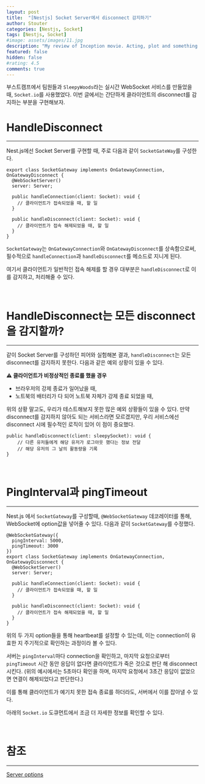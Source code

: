 ```yaml
---
layout: post
title:  "[Nestjs] Socket Server에서 disconnect 감지하기"
author: Stouter
categories: [Nestjs, Socket]
tags: [Nestjs, Socket]
#image: assets/images/11.jpg
description: "My review of Inception movie. Acting, plot and something else in this short description."
featured: false
hidden: false
#rating: 4.5
comments: true
---
```



부스트캠프에서 팀원들과 `SleepyWoods`라는 실시간 WebSocket 서비스를 만들었을 때, `Socket.io`를 사용했었다. 이번 글에서는 간단하게 클라이언트의 disconnect를 감지하는 부분을 구현해보자.

# HandleDisconnect

---

Nest.js에선 Socket Server를 구현할 때, 주로 다음과 같이 `SocketGateWay`를 구성한다.

```tsx
export class SocketGateway implements OnGatewayConnection, OnGatewayDisconnect {
  @WebSocketServer()
  server: Server;

  public handleConnection(client: Socket): void {
    // 클라이언트가 접속되었을 때, 할 일
  }

  public handleDisconnect(client: Socket): void {
    // 클라이언트가 접속 해제되었을 때, 할 일
  }
}
```

`SocketGateway`는 `OnGatewayConnection`와 `OnGatewayDisconnect`를 상속함으로써, 필수적으로 `handleConnection`과 `handleDisconnect`를 메소드로 지니게 된다.

여기서 클라이언트가 일반적인 접속 해제를 할 경우 대부분은 `handleDisconnect`로 이를 감지하고, 처리해줄 수 있다.

<br>

# HandleDisconnect는 모든 disconnect을 감지할까?

---

같이 Socket Server를 구성하던 피어와 실험해본 결과, `handleDisconnect`는 모든 disconnect를 감지하지 못한다. 다음과 같은 예외 상황이 있을 수 있다.

**⚠️ 클라이언트가 비정상적인 종료를 했을 경우**

- 브라우저의 강제 종료가 일어났을 때,
- 노트북의 배터리가 다 되어 노트북 자체가 강제 종료 되었을 때,

위의 상황 말고도, 우리가 테스트해보지 못한 많은 예외 상황들이 있을 수 있다. 만약 disconnect를 감지하지 않아도 되는 서비스라면 모르겠지만, 우리 서비스에선 disconnect 시에 필수적인 로직이 있어 이 점이 중요했다.

```tsx
public handleDisconnect(client: sleepySocket): void {
    // 다른 유저들에게 해당 유저가 로그아웃 했다는 정보 전달
    // 해당 유저의 그 날의 활동량을 기록
}
```

<br>

# PingInterval과 pingTimeout

---

Nest.js 에서 `SocketGateway`를 구성할때, `@WebSocketGateway` 데코레이터를 통해, WebSocket에 option값을 넣어줄 수 있다. 다음과 같이 `SocketGateway`를 수정했다.

```tsx
@WebSocketGateway({
  pingInterval: 5000,
  pingTimeout: 3000
})
export class SocketGateway implements OnGatewayConnection, OnGatewayDisconnect {
  @WebSocketServer()
  server: Server;

  public handleConnection(client: Socket): void {
    // 클라이언트가 접속되었을 때, 할 일
  }

  public handleDisconnect(client: Socket): void {
    // 클라이언트가 접속 해제되었을 때, 할 일
  }
}
```

위의 두 가지 option들을 통해 heartbeat를 설정할 수 있는데, 이는 connection이 유효한 지 주기적으로 확인하는 과정이라 볼 수 있다.

서버는 `pingInterval`마다 connection을 확인하고, 마지막 요청으로부터 `pingTimeout` 시간 동안 응답이 없다면 클라이언트가 죽은 것으로 판단 해 disconnect 시킨다.
(위의 예시에서는 5초마다 확인을 하며, 마지막 요청에서 3초간 응답이 없었으면 연결이 해제되었다고 판단한다.)

이를 통해 클라이언트가 예기치 못한 접속 종료를 하더라도, 서버에서 이를 잡아낼 수 있다.

아래의 `Socket.io` 도큐먼트에서 조금 더 자세한 정보를 확인할 수 있다.

<br>

# 참조

---

[Server options](https://socket.io/docs/v4/server-options/)
